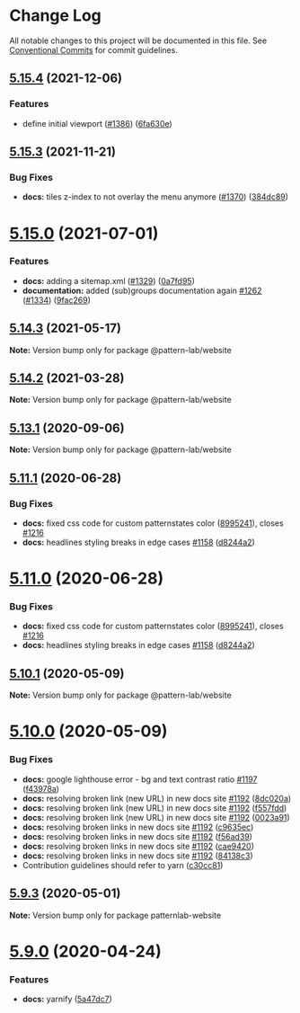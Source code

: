 # Change Log

All notable changes to this project will be documented in this file.
See [Conventional Commits](https://conventionalcommits.org) for commit guidelines.

## [5.15.4](https://github.com/bradfrost/pl-website-eleventy/compare/v5.15.3...v5.15.4) (2021-12-06)


### Features

* define initial viewport ([#1386](https://github.com/bradfrost/pl-website-eleventy/issues/1386)) ([6fa630e](https://github.com/bradfrost/pl-website-eleventy/commit/6fa630e2353ed68295550e59c31148269f3b7cd0))





## [5.15.3](https://github.com/bradfrost/pl-website-eleventy/compare/v5.15.2...v5.15.3) (2021-11-21)


### Bug Fixes

* **docs:** tiles z-index to not overlay the menu anymore ([#1370](https://github.com/bradfrost/pl-website-eleventy/issues/1370)) ([384dc89](https://github.com/bradfrost/pl-website-eleventy/commit/384dc8900ee5768f5a260fd00fe03d11ae047484))





# [5.15.0](https://github.com/bradfrost/pl-website-eleventy/compare/v5.14.3...v5.15.0) (2021-07-01)


### Features

* **docs:** adding a sitemap.xml ([#1329](https://github.com/bradfrost/pl-website-eleventy/issues/1329)) ([0a7fd95](https://github.com/bradfrost/pl-website-eleventy/commit/0a7fd95d5f1c3ce690bbe89cc30580ff58d1ab9c))
* **documentation:** added (sub)groups documentation again [#1262](https://github.com/bradfrost/pl-website-eleventy/issues/1262) ([#1334](https://github.com/bradfrost/pl-website-eleventy/issues/1334)) ([9fac269](https://github.com/bradfrost/pl-website-eleventy/commit/9fac2699d2f6c64c4544e8e4d8e18c1a1ce7e49f))






## [5.14.3](https://github.com/bradfrost/pl-website-eleventy/compare/v5.14.2...v5.14.3) (2021-05-17)

**Note:** Version bump only for package @pattern-lab/website






## [5.14.2](https://github.com/bradfrost/pl-website-eleventy/compare/v5.14.1...v5.14.2) (2021-03-28)

**Note:** Version bump only for package @pattern-lab/website






## [5.13.1](https://github.com/bradfrost/pl-website-eleventy/compare/v5.13.0...v5.13.1) (2020-09-06)

**Note:** Version bump only for package @pattern-lab/website






## [5.11.1](https://github.com/bradfrost/pl-website-eleventy/compare/v5.10.2...v5.11.1) (2020-06-28)


### Bug Fixes

* **docs:** fixed css code for custom patternstates color ([8995241](https://github.com/bradfrost/pl-website-eleventy/commit/89952416162c01d1e3e05221ce58a7755544131c)), closes [#1216](https://github.com/bradfrost/pl-website-eleventy/issues/1216)
* **docs:** headlines styling breaks in edge cases [#1158](https://github.com/bradfrost/pl-website-eleventy/issues/1158) ([d8244a2](https://github.com/bradfrost/pl-website-eleventy/commit/d8244a2d307b0a81d0846491f8c5a12e0ae167a5))





# [5.11.0](https://github.com/bradfrost/pl-website-eleventy/compare/v5.10.2...v5.11.0) (2020-06-28)


### Bug Fixes

* **docs:** fixed css code for custom patternstates color ([8995241](https://github.com/bradfrost/pl-website-eleventy/commit/89952416162c01d1e3e05221ce58a7755544131c)), closes [#1216](https://github.com/bradfrost/pl-website-eleventy/issues/1216)
* **docs:** headlines styling breaks in edge cases [#1158](https://github.com/bradfrost/pl-website-eleventy/issues/1158) ([d8244a2](https://github.com/bradfrost/pl-website-eleventy/commit/d8244a2d307b0a81d0846491f8c5a12e0ae167a5))





## [5.10.1](https://github.com/bradfrost/pl-website-eleventy/compare/v5.10.0...v5.10.1) (2020-05-09)

**Note:** Version bump only for package @pattern-lab/website





# [5.10.0](https://github.com/bradfrost/pl-website-eleventy/compare/v5.9.3...v5.10.0) (2020-05-09)


### Bug Fixes

* **docs:** google lighthouse error - bg and text contrast ratio [#1197](https://github.com/bradfrost/pl-website-eleventy/issues/1197) ([f43978a](https://github.com/bradfrost/pl-website-eleventy/commit/f43978a3a121b661cfbf763ba72bcda2c36a5d3a))
* **docs:** resolving broken link (new URL) in new docs site [#1192](https://github.com/bradfrost/pl-website-eleventy/issues/1192) ([8dc020a](https://github.com/bradfrost/pl-website-eleventy/commit/8dc020a217b51cfafdd62ceca95fc42811a6c285))
* **docs:** resolving broken link (new URL) in new docs site [#1192](https://github.com/bradfrost/pl-website-eleventy/issues/1192) ([f557fdd](https://github.com/bradfrost/pl-website-eleventy/commit/f557fddeda640d88c7267d9d5fba8e8cc5e07929))
* **docs:** resolving broken link (new URL) in new docs site [#1192](https://github.com/bradfrost/pl-website-eleventy/issues/1192) ([0023a91](https://github.com/bradfrost/pl-website-eleventy/commit/0023a910126a635006c1ad468a412af0e93338fb))
* **docs:** resolving broken links in new docs site [#1192](https://github.com/bradfrost/pl-website-eleventy/issues/1192) ([c9635ec](https://github.com/bradfrost/pl-website-eleventy/commit/c9635ec2d9eb700b23188d5c72b83b3d16e6deda))
* **docs:** resolving broken links in new docs site [#1192](https://github.com/bradfrost/pl-website-eleventy/issues/1192) ([f56ad39](https://github.com/bradfrost/pl-website-eleventy/commit/f56ad3951ea0319a43f0b1aeabba0d3ad96c5553))
* **docs:** resolving broken links in new docs site [#1192](https://github.com/bradfrost/pl-website-eleventy/issues/1192) ([cae9420](https://github.com/bradfrost/pl-website-eleventy/commit/cae94208c52e4068430e048e729f4ff97847715a))
* **docs:** resolving broken links in new docs site [#1192](https://github.com/bradfrost/pl-website-eleventy/issues/1192) ([84138c3](https://github.com/bradfrost/pl-website-eleventy/commit/84138c36cdfe5b9a38b34e32b177a0416b077716))
* Contribution guidelines should refer to yarn ([c30cc81](https://github.com/bradfrost/pl-website-eleventy/commit/c30cc81a3e155072774438304b73d58b6635876d))





## [5.9.3](https://github.com/bradfrost/pl-website-eleventy/compare/v5.9.2...v5.9.3) (2020-05-01)

**Note:** Version bump only for package patternlab-website





# [5.9.0](https://github.com/bradfrost/pl-website-eleventy/compare/v5.8.0...v5.9.0) (2020-04-24)


### Features

* **docs:** yarnify ([5a47dc7](https://github.com/bradfrost/pl-website-eleventy/commit/5a47dc7b90dc5c43c12a51143b41943dcbd8564c))
